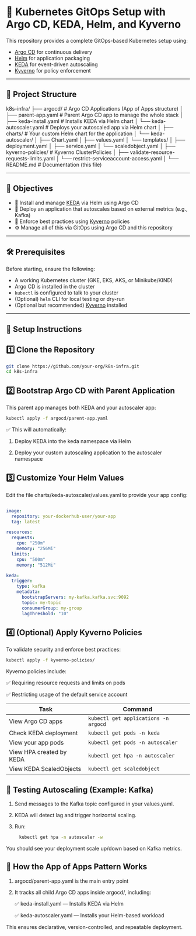 # 🚀 Kubernetes GitOps Setup with Argo CD, KEDA, Helm, and Kyverno

This repository provides a complete GitOps-based Kubernetes setup using:

- [Argo CD](https://argo-cd.readthedocs.io/) for continuous delivery  
- [Helm](https://helm.sh/) for application packaging  
- [KEDA](https://keda.sh/) for event-driven autoscaling  
- [Kyverno](https://kyverno.io/) for policy enforcement  

---

## 📁 Project Structure

k8s-infra/
├── argocd/ # Argo CD Applications (App of Apps structure)
│ ├── parent-app.yaml # Parent Argo CD app to manage the whole stack
│ ├── keda-install.yaml # Installs KEDA via Helm chart
│ └── keda-autoscaler.yaml # Deploys your autoscaled app via Helm chart
│
├── charts/ # Your custom Helm chart for the application
│ └── keda-autoscaler/
│ ├── Chart.yaml
│ ├── values.yaml
│ └── templates/
│ ├── deployment.yaml
│ ├── service.yaml
│ └── scaledobject.yaml
│
├── kyverno-policies/ # Kyverno ClusterPolicies
│ ├── validate-resource-requests-limits.yaml
│ └── restrict-serviceaccount-access.yaml
│
└── README.md # Documentation (this file)


---

## 🎯 Objectives

- 🔧 Install and manage [KEDA](https://keda.sh/) via Helm using Argo CD  
- 🚀 Deploy an application that autoscales based on external metrics (e.g., Kafka)  
- 🔐 Enforce best practices using [Kyverno](https://kyverno.io/) policies  
- ⚙️ Manage all of this via GitOps using Argo CD and this repository  

---

## 🛠️ Prerequisites

Before starting, ensure the following:

- A working Kubernetes cluster (GKE, EKS, AKS, or Minikube/KIND)  
- Argo CD is installed in the cluster  
- `kubectl` is configured to talk to your cluster  
- (Optional) `helm` CLI for local testing or dry-run  
- (Optional but recommended) [Kyverno](https://kyverno.io/docs/installation/) installed  

---

## 🚀 Setup Instructions

## 1️⃣ Clone the Repository

```bash
git clone https://github.com/your-org/k8s-infra.git
cd k8s-infra
```

## 2️⃣ Bootstrap Argo CD with Parent Application
This parent app manages both KEDA and your autoscaler app:
```bash
kubectl apply -f argocd/parent-app.yaml
```

✅ This will automatically:

   1. Deploy KEDA into the keda namespace via Helm

   2. Deploy your custom autoscaling application to the autoscaler namespace

## 3️⃣ Customize Your Helm Values
Edit the file charts/keda-autoscaler/values.yaml to provide your app config:
```yaml

image:
  repository: your-dockerhub-user/your-app
  tag: latest

resources:
  requests:
    cpu: "250m"
    memory: "256Mi"
  limits:
    cpu: "500m"
    memory: "512Mi"

keda:
  trigger:
    type: kafka
    metadata:
      bootstrapServers: my-kafka.kafka.svc:9092
      topic: my-topic
      consumerGroup: my-group
      lagThreshold: "10"
```
## 4️⃣ (Optional) Apply Kyverno Policies
To validate security and enforce best practices:

```bash
kubectl apply -f kyverno-policies/

```

Kyverno policies include:

  ✅ Requiring resource requests and limits on pods

  ✅ Restricting usage of the default service account

| Task                     | Command                              |
| ------------------------ | ------------------------------------ |
| View Argo CD apps        | `kubectl get applications -n argocd` |
| Check KEDA deployment    | `kubectl get pods -n keda`           |
| View your app pods       | `kubectl get pods -n autoscaler`     |
| View HPA created by KEDA | `kubectl get hpa -n autoscaler`      |
| View KEDA ScaledObjects  | `kubectl get scaledobject`           |

## 🔄 Testing Autoscaling (Example: Kafka)

  1. Send messages to the Kafka topic configured in your values.yaml.

  2. KEDA will detect lag and trigger horizontal scaling.

  3. Run:
   ```bash
        kubectl get hpa -n autoscaler -w
   ```
  You should see your deployment scale up/down based on Kafka metrics.

## 🧠 How the App of Apps Pattern Works

1. argocd/parent-app.yaml is the main entry point

2. It tracks all child Argo CD apps inside argocd/, including:

   ✅ keda-install.yaml — Installs KEDA via Helm

   ✅ keda-autoscaler.yaml — Installs your Helm-based workload

This ensures declarative, version-controlled, and repeatable deployment.

